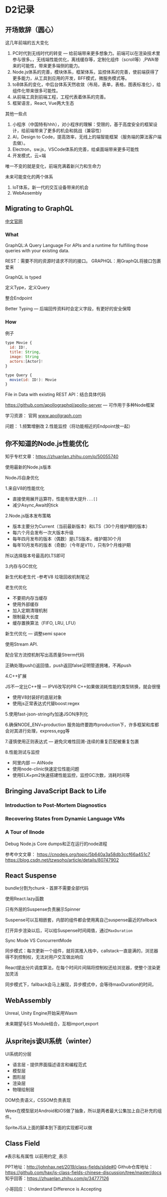 # D2记录

## 开场致辞（圆心）

这几年前端的五大变化

1. PC时代到无线时代的转变 — 给前端带来更多想象力。前端可以在渲染技术里参与很多。，无线端性能优化，离线缓存等，定制化组件（scroll等）,PWA带来的可能性，带来更多端侧的能力。
2. Node.js体系的完善，模块体系，框架体系，监控体系的完善，使前端获得了更多能力，从工具到应用的开发，BFF模式，微服务模式等。
3. toB体系的变化，中后台体系天然收敛（布局，表单，表格，图表标准化），给组件化带来很多可能性。
4. 从前端工具到前端工程，工程代表着体系的完善。
5. 框架语言，React, Vue两大生态

其他一些点

1. 小程序（中国特有hhh），对小程序的理解：受限的，基于高度安全的框架设计，给前端带来了更多的机会和挑战（兼容性）
2. AI，Design to Code，提高效率，无线上的端智能框架（服务端的算法客户端去做）。
3. Electron，sw.js，VSCode体系的完善，给桌面端带来更多可能性
4. 开发模式，云+端

唯一不变的就是变化，前端充满着新兴力和生命力

未来可能变化的两个体系

1. IoT体系，新一代的交互设备带来的机会
2. WebAssembly

## Migrating to GraphQL

[中文官网](http://graphql.cn)

### What

GraphQL:A Query Language For APIs and a runtime for fulfilling those queries with your existing data.

REST：需要不同的资源时请求不同的接口。
GRAPHQL：用GraphQL将接口包裹爱来

GraphQL is typed

定义Type，定义Query

整合Endpoint

Better Typing — 后端回传资料时会定义字段，有更好的安全保障

### How

例子

```javascript
type Movie {
  id: ID!,
  title: String,
  image: String
  actors:[Actor]!
}

type Query {
  movie(id: ID!): Movie
}
```

File in Data with existing REST API：结合具体代码

https://github.com/apollographql/apollo-server — 可作用于多种Node框架

学习资源：
官网
www.apollgraph.com

问题：
1.频繁增删改
2.性能监控（将功能相近的Endpoint放一起）

## 你不知道的Node.js性能优化

知乎专栏文章：https://zhuanlan.zhihu.com/p/50055740

使用最新的Node.js版本

NodeJS自身优化

1.来自V8的性能优化

+ 直接使用展开运算符，性能有很大提升`...[]`
+ 减少Async,Await的tick

2.Node.js版本发布策略

+ 版本主要分为Current（当前最新版本）和LTS（30个月维护期的版本）
+ 每六个月会发布一次大版本升级
+ 每年四月发布的版本（偶数）是LTS版本，维护期30个月
+ 每年10月发布的版本（奇数）（今年是V11），只有9个月维护期

所以选择版本号最高的LTS即可

3.内存与GC优化

新生代和老生代 -参考V8 垃圾回收机制笔记

老生代优化

+ 不要把内存当缓存
+ 使用外部缓存
+ 加入定期清理机制
+ 限制最大长度
+ 缓存置换算法（FIFO, LRU, LFU）

新生代优化 — 调整semi space

使用Stream API.

配合官方流控机制写出高质量Strerm代码

正确处理push()返回值，push返回false证明管道拥堵，不再push

4.C++扩展

JS不一定比C++慢 — IPV6改写的PR
C++如果做消耗性能的类型转换，就会很慢

+ 使用V8封装好的底层对象
+ 使用js正常表达式代替boost:regex

5.使用fast-json-stringify加速JSON序列化

6.确保NODE_ENV=production
服务始终要跑咋production下，许多框架和库都会对其进行处理，express,egg等

7.谨慎使用正则表达式 — 避免灾难性回溯-连续的重复匹配被重复包裹

8.性能测试与监控

+ 阿里内部 — AliNode
+ 使用node-clinic快速定位性能问题
+ 使用ELK+pm2快速搭建性能监控，监控GC次数，消耗时间等

## Bringing JavaScript Back to Life

### Introduction to Post-Mortem Diagnostics

### Recovering States from Dynamic Language VMs

### A Tour of llnode

Debug Node.js Core dumps和正在运行的node进程

参考中文文章：
https://cnodejs.org/topic/5b640a3a58db3ccf66a451c7
https://blog.csdn.net/tzwsoho/article/details/80747902

## React Suspense

bundle分割为chunk - 首屏不需要全部代码

使用React.lazy函数

只有外层的Suspense负责展示Spinner

Suspense可以互相嵌套，内部的组件都会使用离自己suspense最近的fallback

打开异步渲染以后，可以给Suspense时间阈值，通过`MaxDuration`

Sync Mode VS ConcurrentMode

同步模式：每次更新一个组件，就将其推入栈中，callstack一直是满的，浏览器得不到控制权，无法对用户交互做出响应

React提出分片调度算法，在每个时间片间隔将控制权还给浏览器，使整个渲染更加灵活

同步模式下，fallback会马上展现，异步模式中，会等待maxDuration的时间，

## WebAssembly

Unreal, Unity Engine开始采用Wasm

未来期望与ES Module结合，互相import,export

## 从spritejs谈UI系统（winter）

UI系统的分层

+ 语言层 - 提供界面描述语言和编程范式
+ 模型层
+ 图形层
+ 渲染层
+ 物理绘制层

DOM负责语义，CSSOM负责表现

Weex在模型层对Android和iOS做了抽象，所以是两者最大公集加上自己补充的组件。

SpriteJS从上面的脚本到下面的实现都可以做

## Class Field

`#`表示私有属性
以前用约定`_`表示

PPT地址：http://johnhax.net/2019/class-fields/slide#0
Github仓库地址：https://github.com/hax/js-class-fields-chinese-discussion/tree/master/docs
知乎回答：https://zhuanlan.zhihu.com/p/34777126

小哥回应：
Understand Difference is Accepting